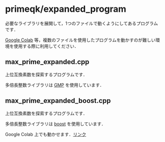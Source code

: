# primeqk/expanded_program

必要なライブラリを展開して，1つのファイルで動くようにしてあるプログラムです．

[Google Colab](https://colab.google/) 等，複数のファイルを使用したプログラムを動かすのが難しい環境を使用する際に利用してください．

## max_prime_expanded.cpp

上位互換素数を探索するプログラムです．

多倍長整数ライブラリは [GMP](https://gmplib.org/) を使用しています．

## max_prime_expanded_boost.cpp

上位互換素数を探索するプログラムです．

多倍長整数ライブラリは [boost](https://www.boost.org/) を使用しています．

Google Colab 上でも動かせます．[リンク](https://colab.research.google.com/drive/1WQexCXOwu1JegTTLfK_EgGgEtmGshQj7?usp=drive_link)
